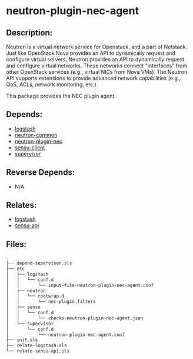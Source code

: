 # neutron-plugin-nec-agent

## Description:

Neutron is a virtual network service for Openstack, and a part of Netstack. Just like OpenStack Nova provides an API to dynamically request and configure virtual servers, Neutron provides an API to dynamically request and configure virtual networks. These networks connect "interfaces" from other OpenStack services (e.g., virtual NICs from Nova VMs). The Neutron API supports extensions to provide advanced network capabilities (e.g., QoS, ACLs, network monitoring, etc.)

This package provides the NEC plugin agent.

## Depends:

  -  [logstash](/salt/logstash)
  -  [neutron-common](/salt/neutron-common)
  -  [neutron-plugin-nec](/salt/neutron-plugin-nec)
  -  [sensu-client](/salt/sensu-client)
  -  [supervisor](/salt/supervisor)

## Reverse Depends:

  -  N/A

## Relates:

  -  [logstash](/salt/logstash)
  -  [sensu-api](/salt/sensu-api)

## Files:

```bash
.
├── depend-supervisor.sls
├── etc
│   ├── logstash
│   │   └── conf.d
│   │       └── input-file-neutron-plugin-nec-agent.conf
│   ├── neutron
│   │   └── rootwrap.d
│   │       └── nec-plugin.filters
│   ├── sensu
│   │   └── conf.d
│   │       └── checks-neutron-plugin-nec-agent.json
│   └── supervisor
│       └── conf.d
│           └── neutron-plugin-nec-agent.conf
├── init.sls
├── relate-logstash.sls
└── relate-sensu-api.sls
```
